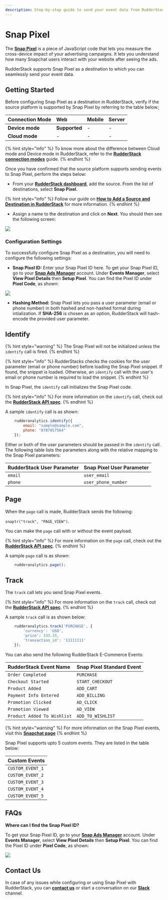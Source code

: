 ```yaml
---
description: Step-by-step guide to send your event data from RudderStack to Snap Pixel.
---
```


# Snap Pixel

The [**Snap Pixel**](https://ads.snapchat.com/) is a piece of JavaScript code that lets you measure the cross-device impact of your advertising campaigns. It lets you understand how many Snapchat users interact with your website after seeing the ads.

RudderStack supports Snap Pixel as a destination to which you can seamlessly send your event data.

## Getting Started

Before configuring Snap Pixel as a destination in RudderStack, verify if the source platform is supported by Snap Pixel by referring to the table below: ̦

| **Connection Mode** | **Web**       | **Mobile** | **Server** |
| :------------------ | :------------ | :--------- | :--------- |
| **Device mode**     | **Supported** | -          | -          |
| **Cloud mode**      | -             | -          | -          |

{% hint style="info" %}
To know more about the difference between Cloud mode and Device mode in RudderStack, refer to the [**RudderStack connection modes**](https://docs.rudderstack.com/get-started/rudderstack-connection-modes) guide.
{% endhint %}

Once you have confirmed that the source platform supports sending events to Snap Pixel, perform the steps below:

* From your [**RudderStack dashboard**](https://app.rudderstack.com/), add the source. From the list of destinations, select **Snap Pixel**.

{% hint style="info" %}
Follow our guide on [**How to Add a Source and Destination in RudderStack**](https://docs.rudderstack.com/how-to-guides/adding-source-and-destination-rudderstack) for more information.
{% endhint %}

* Assign a name to the destination and click on **Next**. You should then see the following screen:

![](../../.gitbook/assets/SnapPixel-1.png)

### Configuration Settings

To successfully configure Snap Pixel as a destination, you will need to configure the following settings:

* **Snap Pixel ID:** Enter your Snap Pixel ID here. To get your Snap Pixel ID, go to your [**Snap Ads Manager**](https://ads.snapchat.com/) account. Under **Events Manager**, select **View Pixel Details** then **Setup Pixel**. You can find the Pixel ID under **Pixel Code**, as shown:

![](../../.gitbook/assets/SnapPixel-2.png)

* **Hashing Method:** Snap Pixel lets you pass a user parameter (email or phone number) in both hashed and non-hashed format during intialization. If **SHA-256** is chosen as an option, RudderStack will hash-encode the provided user parameter.

## Identify

{% hint style="warning" %}
The Snap Pixel will not be initialized unless the `identify` call is fired.
{% endhint %}

{% hint style="info" %}
RudderStacks checks the cookies for the user parameter (email or phone number) before loading the Snap Pixel snippet. If found, the snippet is loaded. Otherwise, an `identify` call with the user's email or phone number is required to load the snippet.
{% endhint %}

In Snap Pixel, the `identify` call initializes the Snap Pixel code.

{% hint style="info" %}
For more information on the `identify` call, check out the [**RudderStack API spec**](https://docs.rudderstack.com/rudderstack-api/rudderstack-spec/identify).
{% endhint %}

A sample `identify` call is as shown:

```javascript
    rudderanalytics.identify({
        email: "sample@sample.com",
        phone: "8787857564"
    });
```

Either or both of the user parameters should be passed in the `identify` call. The following table lists the parameters along with the relative mapping to the Snap Pixel parameters:

| **RudderStack User Parameter**  | **Snap Pixel User Parameter** |
| :------------------------------ | :---------------------------- |
| `email`                         | `user_email`                  |
| `phone`                         | `user_phone_number`           |

## Page

When the `page` call is made, RudderStack sends the following: 

`snaptr("track", "PAGE_VIEW")`.

You can make the `page` call with or without the event payload.

{% hint style="info" %}
For more information on the `page` call, check out the [**RudderStack API spec**](https://docs.rudderstack.com/rudderstack-api/rudderstack-spec/page).
{% endhint %}

A sample `page` call is as shown:

```javascript
    rudderanalytics.page();
```

## Track

The `track` call lets you send Snap Pixel events.

{% hint style="info" %}
For more information on the `track` call, check out the [**RudderStack API spec**](https://docs.rudderstack.com/rudderstack-api/rudderstack-spec/track).
{% endhint %}

A sample `track` call is as shown below:

```javascript
    rudderanalytics.track('PURCHASE', {
        'currency': 'USD',
        'price': 333.33,
        'transaction_id': '11111111'
    });
```

You can also send the following RudderStack E-Commerce Events:

| **RudderStack Event Name**  | **Snap Pixel Standard Event** |
| :-------------------------- | :---------------------------- |
| `Order Completed`           | `PURCHASE`                    |
| `Checkout Started`          | `START_CHECKOUT`              |
| `Product Added`             | `ADD_CART`                    |
| `Payment Info Entered`      | `ADD_BILLING`                 |
| `Promotion Clicked`         | `AD_CLICK`                    |
| `Promotion Viewed`          | `AD_VIEW`                     |
| `Product Added To Wishlist` | `ADD_TO_WISHLIST`             |

{% hint style="warning" %}
For more information on the Snap Pixel events, visit this [**Snapchat page**](https://businesshelp.snapchat.com/s/article/pixel-website-install?language=en_US)
{% endhint %}

Snap Pixel supports upto 5 custom events. They are listed in the table below:

| **Custom Events**  |
| :-------------------------- |
| `CUSTOM_EVENT_1` |
| `CUSTOM_EVENT_2` |
| `CUSTOM_EVENT_3` |
| `CUSTOM_EVENT_4` |
| `CUSTOM_EVENT_5` |

## FAQs

**Where can I find the Snap Pixel ID?**

To get your Snap Pixel ID, go to your [**Snap Ads Manager**](https://ads.snapchat.com/) account. Under **Events Manager**, select **View Pixel Details** then **Setup Pixel**. You can find the Pixel ID under **Pixel Code**, as shown:

![](../../.gitbook/assets/SnapPixel-2.png)

## Contact Us

In case of any issues while configuring or using Snap Pixel with RudderStack, you can [**contact us**](mailto:%20docs@rudderstack.com) or start a conversation on our [**Slack**](https://resources.rudderstack.com/join-rudderstack-slack) channel.
